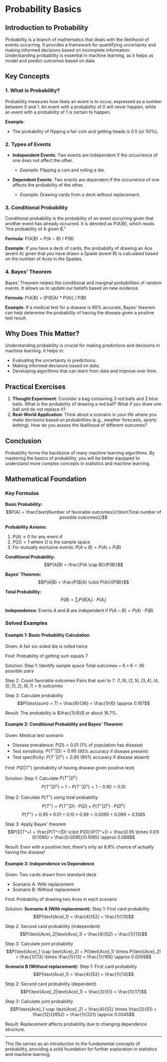 # Probability Basics

## Introduction to Probability
Probability is a branch of mathematics that deals with the likelihood of events occurring. It provides a framework for quantifying uncertainty and making informed decisions based on incomplete information. Understanding probability is essential in machine learning, as it helps us model and predict outcomes based on data.

## Key Concepts

### 1. What is Probability?
Probability measures how likely an event is to occur, expressed as a number between 0 and 1. An event with a probability of 0 will never happen, while an event with a probability of 1 is certain to happen.

**Example**: 
- The probability of flipping a fair coin and getting heads is 0.5 (or 50%).

### 2. Types of Events
- **Independent Events**: Two events are independent if the occurrence of one does not affect the other. 
  - *Example*: Flipping a coin and rolling a die.
  
- **Dependent Events**: Two events are dependent if the occurrence of one affects the probability of the other.
  - *Example*: Drawing cards from a deck without replacement.

### 3. Conditional Probability
Conditional probability is the probability of an event occurring given that another event has already occurred. It is denoted as P(A|B), which reads "the probability of A given B."

**Formula**: 
P(A|B) = P(A ∩ B) / P(B)

**Example**: 
If you have a deck of cards, the probability of drawing an Ace (event A) given that you have drawn a Spade (event B) is calculated based on the number of Aces in the Spades.

### 4. Bayes' Theorem
Bayes' Theorem relates the conditional and marginal probabilities of random events. It allows us to update our beliefs based on new evidence.

**Formula**: 
P(A|B) = [P(B|A) * P(A)] / P(B)

**Example**: 
If a medical test for a disease is 90% accurate, Bayes' theorem can help determine the probability of having the disease given a positive test result.

## Why Does This Matter?
Understanding probability is crucial for making predictions and decisions in machine learning. It helps in:
- Evaluating the uncertainty in predictions.
- Making informed decisions based on data.
- Developing algorithms that can learn from data and improve over time.

## Practical Exercises
1. **Thought Experiment**: Consider a bag containing 3 red balls and 2 blue balls. What is the probability of drawing a red ball? What if you draw one ball and do not replace it?
2. **Real-World Application**: Think about a scenario in your life where you make decisions based on probabilities (e.g., weather forecasts, sports betting). How do you assess the likelihood of different outcomes?

## Conclusion
Probability forms the backbone of many machine learning algorithms. By mastering the basics of probability, you will be better equipped to understand more complex concepts in statistics and machine learning.

## Mathematical Foundation

### Key Formulas

**Basic Probability:**
$$P(A) = \frac{\text{Number of favorable outcomes}}{\text{Total number of possible outcomes}}$$

**Probability Axioms:**

1. $P(A) \geq 0$ for any event $A$
2. $P(\Omega) = 1$ where $\Omega$ is the sample space
3. For mutually exclusive events: $P(A \cup B) = P(A) + P(B)$

**Conditional Probability:**
$$P(A|B) = \frac{P(A \cap B)}{P(B)}$$

**Bayes' Theorem:**
$$P(A|B) = \frac{P(B|A) \cdot P(A)}{P(B)}$$

**Total Probability:**
$$P(B) = \sum_{i} P(B|A_i) \cdot P(A_i)$$

**Independence:**
Events $A$ and $B$ are independent if $P(A \cap B) = P(A) \cdot P(B)$

### Solved Examples

#### Example 1: Basic Probability Calculation

Given: A fair six-sided die is rolled twice

Find: Probability of getting sum equals 7

Solution:
Step 1: Identify sample space
Total outcomes = $6 \times 6 = 36$ possible pairs

Step 2: Count favorable outcomes
Pairs that sum to 7: $(1,6), (2,5), (3,4), (4,3), (5,2), (6,1)$ = 6 outcomes

Step 3: Calculate probability
$$P(\text{sum} = 7) = \frac{6}{36} = \frac{1}{6} \approx 0.167$$

Result: The probability is $\frac{1}{6}$ or about 16.7%.

#### Example 2: Conditional Probability and Bayes' Theorem

Given: Medical test scenario
- Disease prevalence: $P(D) = 0.01$ (1% of population has disease)
- Test sensitivity: $P(T^+|D) = 0.95$ (95% accuracy if disease present)
- Test specificity: $P(T^-|D^c) = 0.90$ (90% accuracy if disease absent)

Find: $P(D|T^+)$ (probability of having disease given positive test)

Solution:
Step 1: Calculate $P(T^+|D^c)$
$$P(T^+|D^c) = 1 - P(T^-|D^c) = 1 - 0.90 = 0.10$$

Step 2: Calculate $P(T^+)$ using total probability
$$P(T^+) = P(T^+|D) \cdot P(D) + P(T^+|D^c) \cdot P(D^c)$$
$$P(T^+) = 0.95 \times 0.01 + 0.10 \times 0.99 = 0.0095 + 0.099 = 0.1085$$

Step 3: Apply Bayes' theorem
$$P(D|T^+) = \frac{P(T^+|D) \cdot P(D)}{P(T^+)} = \frac{0.95 \times 0.01}{0.1085} = \frac{0.0095}{0.1085} \approx 0.088$$

Result: Even with a positive test, there's only an 8.8% chance of actually having the disease!

#### Example 3: Independence vs Dependence

Given: Two cards drawn from standard deck
- Scenario A: With replacement
- Scenario B: Without replacement

Find: Probability of drawing two Aces in each scenario

Solution:
**Scenario A (With replacement):**
Step 1: First card probability
$$P(\text{Ace}_1) = \frac{4}{52} = \frac{1}{13}$$

Step 2: Second card probability (independent)
$$P(\text{Ace}_2|\text{Ace}_1) = \frac{4}{52} = \frac{1}{13}$$

Step 3: Calculate joint probability
$$P(\text{Ace}_1 \cap \text{Ace}_2) = P(\text{Ace}_1) \times P(\text{Ace}_2) = \frac{1}{13} \times \frac{1}{13} = \frac{1}{169} \approx 0.0059$$

**Scenario B (Without replacement):**
Step 1: First card probability
$$P(\text{Ace}_1) = \frac{4}{52} = \frac{1}{13}$$

Step 2: Second card probability (dependent)
$$P(\text{Ace}_2|\text{Ace}_1) = \frac{3}{51} = \frac{1}{17}$$

Step 3: Calculate joint probability
$$P(\text{Ace}_1 \cap \text{Ace}_2) = \frac{4}{52} \times \frac{3}{51} = \frac{12}{2652} = \frac{1}{221} \approx 0.0045$$

Result: Replacement affects probability due to changing dependence structure.

---

This file serves as an introduction to the fundamental concepts of probability, providing a solid foundation for further exploration in statistics and machine learning.